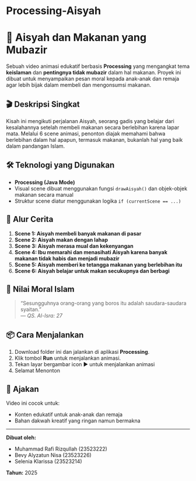# Processing-Aisyah

# 🍱 Aisyah dan Makanan yang Mubazir

Sebuah video animasi edukatif berbasis **Processing** yang mengangkat tema **keislaman** dan **pentingnya tidak mubazir** dalam hal makanan. Proyek ini dibuat untuk menyampaikan pesan moral kepada anak-anak dan remaja agar lebih bijak dalam membeli dan mengonsumsi makanan.

## 🎬 Deskripsi Singkat

Kisah ini mengikuti perjalanan Aisyah, seorang gadis yang belajar dari kesalahannya setelah membeli makanan secara berlebihan karena lapar mata. Melalui 6 scene animasi, penonton diajak memahami bahwa berlebihan dalam hal apapun, termasuk makanan, bukanlah hal yang baik dalam pandangan Islam.

## 🛠 Teknologi yang Digunakan

- **Processing (Java Mode)**
- Visual scene dibuat menggunakan fungsi `drawAisyah()` dan objek-objek makanan secara manual
- Struktur scene diatur menggunakan logika `if (currentScene == ...)`

## 📖 Alur Cerita

1. **Scene 1: Aisyah membeli banyak makanan di pasar**
2. **Scene 2: Aisyah makan dengan lahap**
3. **Scene 3: Aisyah merasa mual dan kekenyangan**
4. **Scene 4: Ibu memarahi dan menasihati Aisyah karena banyak makanan tidak habis dan menjadi mubazir**
5. **Scene 5: Aisyah memberi ke tetangga makanan yang berlebihan itu**
6. **Scene 6: Aisyah belajar untuk makan secukupnya dan berbagi**

## 🌟 Nilai Moral Islam

> “Sesungguhnya orang-orang yang boros itu adalah saudara-saudara syaitan.”  
> — *QS. Al-Isra: 27*

## 📦 Cara Menjalankan

1. Download folder ini dan jalankan di aplikasi **Processing**.
2. Klik tombol **Run** untuk menjalankan animasi.
3. Tekan layar bergambar icon ▶️ untuk menjalankan animasi
4. Selamat Menonton

## 📢 Ajakan

Video ini cocok untuk:
- Konten edukatif untuk anak-anak dan remaja
- Bahan dakwah kreatif yang ringan namun bermakna

---

**Dibuat oleh:** 
- Muhammad Rafi Rizqullah (23523222)
- Bevy Alyzatun Nisa (23523226)
- Selenia Klarissa (23523214)

**Tahun:** 2025  
